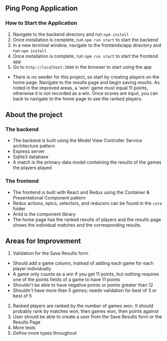 ## Ping Pong Application

### How to Start the Application

1. Navigate to the backend directory and run `npm install`
2. Once installation is complete, run `npm run start` to start the backend
3. In a new terminal window, navigate to the frontends/app directory and run `npm install`
4. Once installation is complete, run `npm run start` to start the frontend app
5. Go to `http://localhost:3000` in the browser to start using the app

- There is no seeder for this project, so start by creating players on the home page. Navigate to the results page and begin saving results. As noted in the improved areas, a 'won' game must equal 11 points, otherwise it is not recorded as a win. Once scores are input, you can back to navigate to the home page to see the ranked players.

## About the project

### The backend

- The backend is built using the Model View Controller Service architecture pattern
- Express server
- Sqlite3 database
- A match is the primary data model containing the results of the games the players played

### The frontend

- The frontend is built with React and Redux using the Container & Presentational Component pattern
- Redux actions, epics, selectors, and reducers can be found in the `core` folder
- Antd is the component library
- The home page has the ranked results of players and the results page shows the individual matches and the corresponding results.

## Areas for Improvement

1. Validation for the Save Results form

- Should add a game column, instead of adding each game for each player individually
- A game only counts as a win if you get 11 points, but nothing requires one of the points fields of a game to have 11 points
- Shouldn't be able to have negative points or points greater than 12
- Shouldn't have more than 5 games; needs validation for best of 3 or best of 5

2. Ranked players are ranked by the number of games won. It should probably rank by matches won, then games won, then points against
3. User should be able to create a user from the Save Results form or the Results Page
4. More tests
5. Define more types throughout
